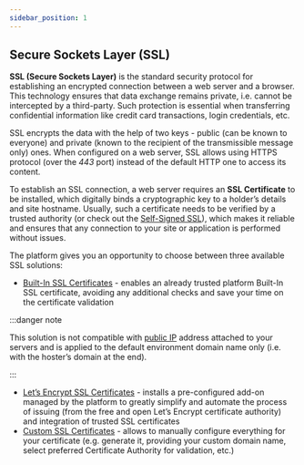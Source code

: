 ```yaml
---
sidebar_position: 1
---
```


## Secure Sockets Layer (SSL)

**SSL (Secure Sockets Layer)** is the standard security protocol for establishing an encrypted connection between a web server and a browser. This technology ensures that data exchange remains private, i.e. cannot be intercepted by a third-party. Such protection is essential when transferring confidential information like credit card transactions, login credentials, etc.

SSL encrypts the data with the help of two keys - public (can be known to everyone) and private (known to the recipient of the transmissible message only) ones. When configured on a web server, SSL allows using HTTPS protocol (over the _443_ port) instead of the default HTTP one to access its content.

To establish an SSL connection, a web server requires an **SSL Certificate** to be installed, which digitally binds a cryptographic key to a holder’s details and site hostname. Usually, such a certificate needs to be verified by a trusted authority (or check out the [Self-Signed SSL](https://cloudmydc.com/)), which makes it reliable and ensures that any connection to your site or application is performed without issues.

The platform gives you an opportunity to choose between three available SSL solutions:

- [Built-In SSL Certificates](https://cloudmydc.com/) - enables an already trusted platform Built-In SSL certificate, avoiding any additional checks and save your time on the certificate validation

:::danger note

This solution is not compatible with [public IP](http://localhost:3000/docs/ApplicationSetting/External%20Access%20To%20Applications/Public%20IP) address attached to your servers and is applied to the default environment domain name only (i.e. with the hoster’s domain at the end).

:::

- [Let’s Encrypt SSL Certificates](https://cloudmydc.com/) - installs a pre-configured add-on managed by the platform to greatly simplify and automate the process of issuing (from the free and open Let’s Encrypt certificate authority) and integration of trusted SSL certificates
- [Custom SSL Certificates](https://cloudmydc.com/) - allows to manually configure everything for your certificate (e.g. generate it, providing your custom domain name, select preferred Certificate Authority for validation, etc.)
